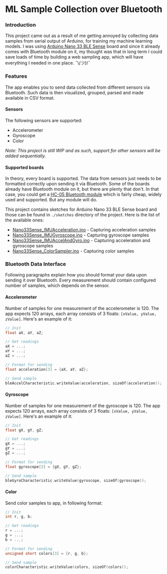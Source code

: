 # ML Sample Collection over Bluetooth

### Introduction
This project came out as a result of me getting annoyed by collecting data samples from serial output of Arduino,
for training my machine learning models. I was using [Arduino Nano 33 BLE Sense](https://store.arduino.cc/arduino-nano-33-ble-sense)
board and since it already comes with Bluetooth module on it, my thought was that in long term I could save 
loads of time by building a web sampling app, which will have everything I needed in one place. ¯\\_(ツ)_/¯

### Features
The app enables you to send data collected from different sensors via Bluetooth. Such data is then visualized,
grouped, parsed and made available in CSV format.

#### Sensors
The following sensors are supported:
* Accelerometer
* Gyroscope
* Color

_Note: This project is still WIP and as such, support for other sensors will be added sequentially._

#### Supported boards
In theory, every board is supported. The data from sensors just needs to be formatted correctly upon sending it
via Bluetooth. Some of the boards already have Bluetooth module on it, but there are plenty that don't. In that case,
you could get a [HC-05 Bluetooth module](https://components101.com/wireless/hc-05-bluetooth-module) which is 
fairly cheap, widely used and supported. But any module will do.

This project contains sketches for Arduino Nano 33 BLE Sense board and those can be found in `./sketches` directory
of the project. Here is the list of the available ones:
* [Nano33Sense_IMUAcceleration.ino](sketches/Nano33Sense_IMUAcceleration.ino) - Capturing acceleration samples
* [Nano33Sense_IMUGyroscope.ino](sketches/Nano33Sense_IMUGyroscope.ino) - Capturing gyroscope samples
* [Nano33Sense_IMUAccelAndGyro.ino](sketches/Nano33Sense_IMUAccelAndGyro.ino) - Capturing acceleration and gyroscope samples
* [Nano33Sense_ColorSampler.ino](sketches/Nano33Sense_ColorSampler.ino) - Capturing color samples

### Bluetooth Data Interface
Following paragraphs explain how you should format your data upon sending it over Bluetooth. Every measurement should
contain configured number of samples, which depends on the sensor.

#### Accelerometer
Number of samples for one measurement of the accelerometer is 120. 
The app expects 120 arrays, each array consists of 3 floats: `[xValue, yValue, zValue]`. Here's an example of it:
```c
// Init
float aX, aY, aZ;

// Get readings
aX = ...;
aY = ...;
aZ = ...;

// Format for sending
float acceleration[3] = {aX, aY, aZ};

// Send sample
bleAccelCharacteristic.writeValue(acceleration, sizeOf(acceleration));

```

#### Gyroscope
Number of samples for one measurement of the gyroscope is 120. 
The app expects 120 arrays, each array consists of 3 floats: `[xValue, yValue, zValue]`. Here's an example of it:
```c
// Init
float gX, gY, gZ;

// Get readings
gX = ...;
gY = ...;
gZ = ...;

// Format for sending
float gyroscope[3] = {gX, gY, gZ};

// Send sample
bleGyroCharacteristic.writeValue(gyroscope, sizeOf(gyroscope));

```

#### Color
Send color samples to app, in following format:
```c
// Init
int r, g, b;

// Get readings
r = ...;
g = ...;
b = ...;

// Format for sending
unsigned short colors[3] = {r, g, b};

// Send sample
colorCharacteristic.writeValue(colors, sizeOf(colors));

```
